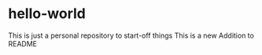 # hello-world
This  is just a personal repository to start-off things
This is a new Addition to README
